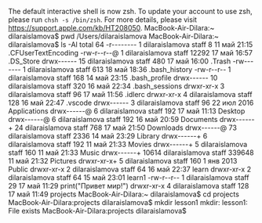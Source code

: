 The default interactive shell is now zsh.
To update your account to use zsh, please run `chsh -s /bin/zsh`.
For more details, please visit https://support.apple.com/kb/HT208050.
MacBook-Air-Dilara:~ dilaraislamova$ pwd
/Users/dilaraislamova
MacBook-Air-Dilara:~ dilaraislamova$ ls -Al
total 64
-r--------      1 dilaraislamova  staff       8 11 май 21:15 .CFUserTextEncoding
-rw-r--r--@     1 dilaraislamova  staff   12292 17 май 16:57 .DS_Store
drwx------     15 dilaraislamova  staff     480 17 май 16:00 .Trash
-rw-------      1 dilaraislamova  staff     613 18 май 18:36 .bash_history
-rw-r--r--      1 dilaraislamova  staff     168 14 май 23:15 .bash_profile
drwx------     10 dilaraislamova  staff     320 16 май 22:34 .bash_sessions
drwxr-xr-x      3 dilaraislamova  staff      96 17 май 11:56 .idlerc
drwxr-xr-x      4 dilaraislamova  staff     128 16 май 22:47 .vscode
drwx------      3 dilaraislamova  staff      96 22 июл  2016 Applications
drwx------@     6 dilaraislamova  staff     192 17 май 11:13 Desktop
drwx------@     6 dilaraislamova  staff     192 16 май 20:59 Documents
drwx------+    24 dilaraislamova  staff     768 17 май 21:50 Downloads
drwx------@    73 dilaraislamova  staff    2336 14 май 23:29 Library
drwx------+     6 dilaraislamova  staff     192 11 май 21:33 Movies
drwx------+     5 dilaraislamova  staff     160 11 май 21:33 Music
drwx------+ 10614 dilaraislamova  staff  339648 11 май 21:32 Pictures
drwxr-xr-x+     5 dilaraislamova  staff     160  1 янв  2013 Public
drwxr-xr-x      2 dilaraislamova  staff      64 16 май 22:37 learn
drwxr-xr-x      2 dilaraislamova  staff      64 15 май 23:01 learn1
-rw-r--r--      1 dilaraislamova  staff      29 17 май 11:29 print("Привет мир!")
drwxr-xr-x      4 dilaraislamova  staff     128 17 май 11:49 projects
MacBook-Air-Dilara:~ dilaraislamova$ cd projects
MacBook-Air-Dilara:projects dilaraislamova$ mkdir lesson1
mkdir: lesson1: File exists
MacBook-Air-Dilara:projects dilaraislamova$
